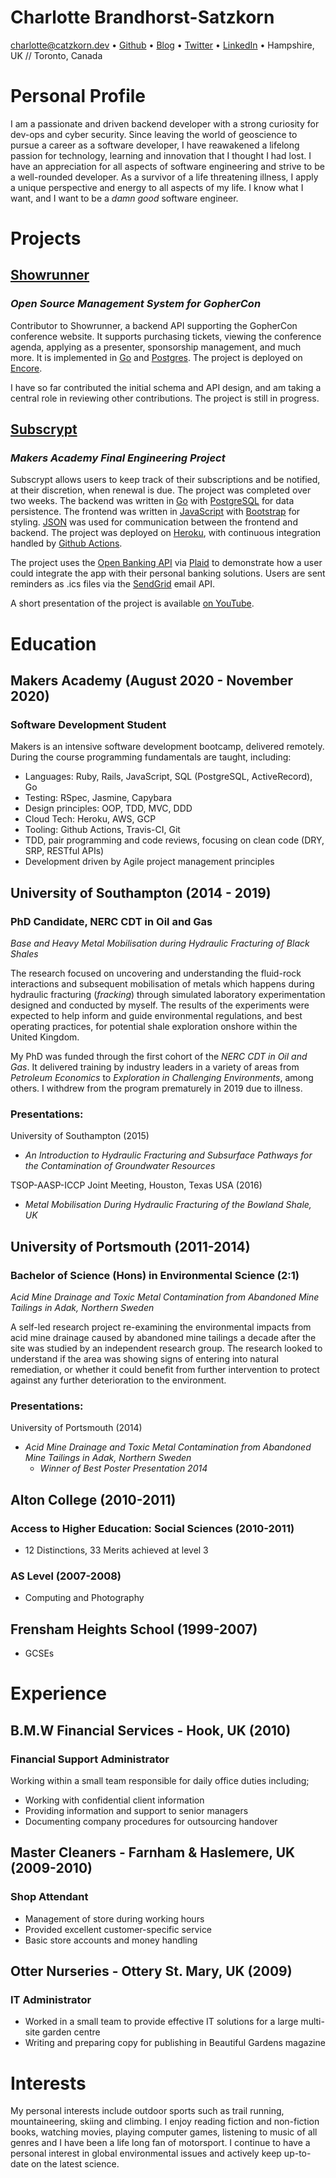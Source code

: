 # Charlotte Brandhorst-Satzkorn
charlotte@catzkorn.dev •
[Github](https://github.com/catzkorn) •
[Blog](https://catzkorn.dev) •
[Twitter](https://twitter.com/catzkorn) •
[LinkedIn](https://www.linkedin.com/in/catzkorn/) •
Hampshire, UK // Toronto, Canada 
# Personal Profile

I am a passionate and driven backend developer with a strong curiosity for dev-ops and cyber security. Since leaving the world of geoscience to pursue a career as a software developer, I have reawakened a lifelong passion for technology, learning and innovation that I thought I had lost. I have an appreciation for all aspects of software engineering and strive to be a well-rounded developer. As a survivor of a life threatening illness, I apply a unique perspective and energy to all aspects of my life. I know what I want, and I want to be a _damn good_ software engineer. 

# Projects

## [Showrunner](https://github.com/gopheracademy/showrunner)
### _Open Source Management System for GopherCon_

Contributor to Showrunner, a backend API supporting the GopherCon conference website. It supports purchasing tickets, viewing the conference agenda, applying as a presenter, sponsorship management, and much more. It is implemented in [Go](https://golang.org/) and [Postgres](https://www.postgresql.org/). The project is deployed on [Encore](https://encore.dev). 

I have so far contributed the initial schema and API design, and am taking a central role in reviewing other contributions. The project is still in progress.

## [Subscrypt](https://github.com/Catzkorn/subscrypt)
### _Makers Academy Final Engineering Project_

Subscrypt allows users to keep track of their subscriptions and be notified, at their discretion, when renewal is due. The project was completed over two weeks. The backend was written in [Go](https://golang.org/) with [PostgreSQL](https://www.postgresql.org/) for data persistence. The frontend was written in [JavaScript](https://en.wikipedia.org/wiki/JavaScript) with [Bootstrap](https://getbootstrap.com/) for styling. [JSON](https://www.json.org/json-en.html) was used for communication between the frontend and backend. The project was deployed on [Heroku](heroku.com), with continuous integration handled by [Github Actions](https://github.com/features/actions).

The project uses the [Open Banking API](https://www.openbanking.org.uk/) via [Plaid](https://plaid.com/uk/) to demonstrate how a user could integrate the app with their personal banking solutions. Users are sent reminders as .ics files via the [SendGrid](https://sendgrid.com/) email API. 

A short presentation of the project is available [on YouTube](https://youtu.be/xYWKSqh-f94).

# Education

## Makers Academy (August 2020 - November 2020)
### Software Development Student

Makers is an intensive software development bootcamp, delivered remotely. During the course programming fundamentals are taught, including:  

- Languages: Ruby, Rails, JavaScript, SQL (PostgreSQL, ActiveRecord), Go
- Testing: RSpec, Jasmine, Capybara
- Design principles: OOP, TDD, MVC, DDD
- Cloud Tech: Heroku, AWS, GCP
- Tooling: Github Actions, Travis-CI, Git
- TDD, pair programming and code reviews, focusing on clean code (DRY, SRP, RESTful APIs)
- Development driven by Agile project management principles 

## University of Southampton (2014 - 2019)
### PhD Candidate, NERC CDT in Oil and Gas
_Base and Heavy Metal Mobilisation during Hydraulic Fracturing of Black Shales_

The research focused on uncovering and understanding the fluid-rock interactions and subsequent mobilisation of metals which happens during hydraulic fracturing (_fracking_) through simulated laboratory experimentation designed and conducted by myself. The results of the experiments were expected to help inform and guide environmental regulations, and best operating practices, for potential shale exploration onshore within the United Kingdom. 

My PhD was funded through the first cohort of the _NERC CDT in Oil and Gas_. It delivered training by industry leaders in a variety of areas from _Petroleum Economics_ to _Exploration in Challenging Environments_, among others. I withdrew from the program prematurely in 2019 due to illness. 
 
### Presentations:

University of Southampton (2015)
  - _An Introduction to Hydraulic Fracturing and Subsurface Pathways for the Contamination of Groundwater Resources_
   
TSOP-AASP-ICCP Joint Meeting, Houston, Texas USA (2016)

  - _Metal Mobilisation During Hydraulic Fracturing of the Bowland Shale, UK_


## University of Portsmouth (2011-2014)
### Bachelor of Science (Hons) in Environmental Science (2:1)
_Acid Mine Drainage and Toxic Metal Contamination from Abandoned Mine Tailings in Adak, Northern Sweden_

A self-led research project re-examining the environmental impacts from acid mine drainage caused by abandoned mine tailings a decade after the site was studied by an independent research group. The research looked to understand if the area was showing signs of entering into natural remediation, or whether it could benefit from further intervention to protect against any further deterioration to the environment.

### Presentations:

University of Portsmouth (2014)
 - _Acid Mine Drainage and Toxic Metal Contamination from Abandoned Mine Tailings in Adak, Northern Sweden_
   - _Winner of Best Poster Presentation 2014_

## Alton College (2010-2011)
### Access to Higher Education: Social Sciences (2010-2011)

 - 12 Distinctions, 33 Merits achieved at level 3
### AS Level (2007-2008)
 - Computing and Photography 

## Frensham Heights School (1999-2007)
 - GCSEs 

# Experience

## B.M.W Financial Services - Hook, UK (2010)
### Financial Support Administrator
Working within a small team responsible for daily office duties including; 
- Working with confidential client information
- Providing information and support to senior managers
- Documenting company procedures for outsourcing handover

## Master Cleaners - Farnham & Haslemere, UK (2009-2010) 
### Shop Attendant
- Management of store during working hours
- Provided excellent customer-specific service 
- Basic store accounts and money handling

## Otter Nurseries - Ottery St. Mary, UK (2009)
### IT Administrator
- Worked in a small team to provide effective IT solutions for a large multi- site garden centre
- Writing and preparing copy for publishing in Beautiful Gardens magazine

# Interests

My personal interests include outdoor sports such as trail running, mountaineering, skiing and climbing. I enjoy reading fiction and non-fiction books, watching movies, playing computer games, listening to music of all genres and I have been a life long fan of motorsport. I continue to have a personal interest in global environmental issues and actively keep up-to-date on the latest science.
